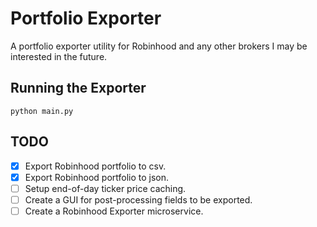 # Portfolio Exporter

A portfolio exporter utility for Robinhood and any other brokers I may be interested in the future.

## Running the Exporter

```
python main.py
```

## TODO

- [x] Export Robinhood portfolio to csv.
- [x] Export Robinhood portfolio to json.
- [ ] Setup end-of-day ticker price caching.
- [ ] Create a GUI for post-processing fields to be exported.
- [ ] Create a Robinhood Exporter microservice.
